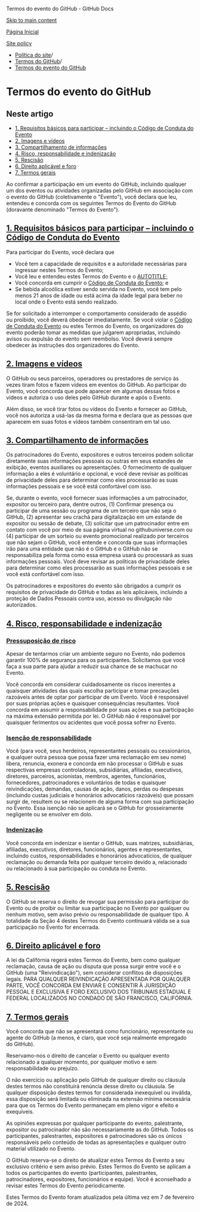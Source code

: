 Termos do evento do GitHub - GitHub Docs

[Skip to main content](#main-content)

[Página Inicial](/pt)

[Site policy](/pt/site-policy)

* [Política do site](/pt/site-policy)/
* [Termos do GitHub](/pt/site-policy/github-terms)/
* [Termos do evento do GitHub](/pt/site-policy/github-terms/github-event-terms)

Termos do evento do GitHub
==========

Neste artigo
----------

* [1. Requisitos básicos para participar – incluindo o Código de Conduta do Evento](#1-basic-requirements-to-attend---including-the-event-code-of-conduct)
* [2. Imagens e vídeos](#2-pictures-and-videos)
* [3. Compartilhamento de informações](#3-information-sharing)
* [4. Risco, responsabilidade e indenização](#4-risk-liability-and-indemnity)
* [5. Rescisão](#5-termination)
* [6. Direito aplicável e foro](#6-choice-of-law-and-venue)
* [7. Termos gerais](#7-miscellaneous-terms)

Ao confirmar a participação em um evento do GitHub, incluindo qualquer um dos eventos ou atividades organizadas pelo GitHub em associação com o evento do GitHub (coletivamente o "Evento"), você declara que leu, entendeu e concorda com os seguintes Termos do Evento do GitHub (doravante denominado "Termos do Evento").

[1. Requisitos básicos para participar – incluindo o Código de Conduta do Evento](#1-basic-requirements-to-attend---including-the-event-code-of-conduct)
----------

Para participar do Evento, você declara que

* Você tem a capacidade de requisitos e a autoridade necessárias para ingressar nestes Termos do Evento;
* Você leu e entendeu estes Termos do Evento e o [AUTOTITLE;](/pt/site-policy/github-terms/github-terms-of-service)
* Você concorda em cumprir o [Código de Conduta do Evento](/pt/site-policy/github-terms/github-event-code-of-conduct); e
* Se bebida alcoólica estiver sendo servida no Evento, você tem pelo menos 21 anos de idade ou está acima da idade legal para beber no local onde o Evento está sendo realizado.

Se for solicitado a interromper o comportamento considerado de assédio ou proibido, você deverá obedecer imediatamente. Se você violar o [Código de Conduta do Evento](/pt/site-policy/github-terms/github-event-code-of-conduct) ou estes Termos do Evento, os organizadores do evento poderão tomar as medidas que julgarem apropriadas, incluindo avisos ou expulsão do evento sem reembolso. Você deverá sempre obedecer às instruções dos organizadores do Evento.

[2. Imagens e vídeos](#2-pictures-and-videos)
----------

O GitHub ou seus parceiros, operadores ou prestadores de serviço às vezes tiram fotos e fazem vídeos em eventos do GitHub. Ao participar do Evento, você concorda que pode aparecer em algumas dessas fotos e vídeos e autoriza o uso deles pelo GitHub durante e após o Evento.

Além disso, se você tirar fotos ou vídeos do Evento e fornecer ao GitHub, você nos autoriza a usá-las da mesma forma e declara que as pessoas que aparecem em suas fotos e vídeos também consentiram em tal uso.

[3. Compartilhamento de informações](#3-information-sharing)
----------

Os patrocinadores do Evento, expositores e outros terceiros podem solicitar diretamente suas informações pessoais ou outras em seus estandes de exibição, eventos auxiliares ou apresentações. O fornecimento de qualquer informação a eles é voluntário e opcional, e você deve revisar as políticas de privacidade deles para determinar como eles processarão as suas informações pessoais e se você está confortável com isso.

Se, durante o evento, você fornecer suas informações a um patrocinador, expositor ou terceiro para, dentre outros, (1) Confirmar presença ou participar de uma sessão ou programa de um terceiro que não seja o GitHub, (2) apresentar seu crachá para digitalização em um estande de expositor ou sessão de debate, (3) solicitar que um patrocinador entre em contato com você por meio de sua página virtual no githubuniverse.com ou (4) participar de um sorteio ou evento promocional realizado por terceiros que não sejam o GitHub, você entende e concorda que suas informações irão para uma entidade que não é o GitHub e o GitHub não se responsabiliza pela forma como essa empresa usará ou processará as suas informações pessoais. Você deve revisar as políticas de privacidade deles para determinar como eles processarão as suas informações pessoais e se você está confortável com isso.

Os patrocinadores e expositores do evento são obrigados a cumprir os requisitos de privacidade do GitHub e todas as leis aplicáveis, incluindo a proteção de Dados Pessoais contra uso, acesso ou divulgação não autorizados.

[4. Risco, responsabilidade e indenização](#4-risk-liability-and-indemnity)
----------

### [Pressuposição de risco](#assumption-of-risk) ###

Apesar de tentarmos criar um ambiente seguro no Evento, não podemos garantir 100% de segurança para os participantes. Solicitamos que você faça a sua parte para ajudar a reduzir sua chance de se machucar no Evento.

Você concorda em considerar cuidadosamente os riscos inerentes a quaisquer atividades das quais escolha participar e tomar precauções razoáveis antes de optar por participar de um Evento. Você é responsável por suas próprias ações e quaisquer consequências resultantes. Você concorda em assumir a responsabilidade por suas ações e sua participação na máxima extensão permitida por lei. O GitHub não é responsável por quaisquer ferimentos ou acidentes que você possa sofrer no Evento.

### [Isenção de responsabilidade](#release-of-liability) ###

Você (para você, seus herdeiros, representantes pessoais ou cessionários, e qualquer outra pessoa que possa fazer uma reclamação em seu nome) libera, renuncia, exonera e concorda em não processar o GitHub e suas respectivas empresas controladoras, subsidiárias, afiliadas, executivos, diretores, parceiros, acionistas, membros, agentes, funcionários, fornecedores, patrocinadores e voluntários de todas e quaisquer reivindicações, demandas, causas de ação, danos, perdas ou despesas (incluindo custas judiciais e honorários advocatícios razoáveis) que possam surgir de, resultem ou se relacionem de alguma forma com sua participação no Evento. Essa isenção não se aplicará se o GitHub for grosseiramente negligente ou se envolver em dolo.

### [Indenização](#indemnity) ###

Você concorda em indenizar e isentar o GitHub, suas matrizes, subsidiárias, afiliadas, executivos, diretores, funcionários, agentes e representantes, incluindo custos, responsabilidades e honorários advocatícios, de qualquer reclamação ou demanda feita por qualquer terceiro devido a, relacionado ou relacionado à sua participação ou conduta no Evento.

[5. Rescisão](#5-termination)
----------

O GitHub se reserva o direito de revogar sua permissão para participar do Evento ou de proibir ou limitar sua participação no Evento por qualquer ou nenhum motivo, sem aviso prévio ou responsabilidade de qualquer tipo. A totalidade da Seção 4 destes Termos do Evento continuará válida se a sua participação no Evento for encerrada.

[6. Direito aplicável e foro](#6-choice-of-law-and-venue)
----------

A lei da Califórnia regerá estes Termos do Evento, bem como qualquer reclamação, causa de ação ou disputa que possa surgir entre você e o GitHub (uma "Reivindicação"), sem considerar conflitos de disposições legais. PARA QUALQUER REIVINDICAÇÃO APRESENTADA POR QUALQUER PARTE, VOCÊ CONCORDA EM ENVIAR E CONSENTIR À JURISDIÇÃO PESSOAL E EXCLUSIVA E FORO EXCLUSIVO DOS TRIBUNAIS ESTADUAL E FEDERAL LOCALIZADOS NO CONDADO DE SÃO FRANCISCO, CALIFÓRNIA.

[7. Termos gerais](#7-miscellaneous-terms)
----------

Você concorda que não se apresentará como funcionário, representante ou agente do GitHub (a menos, é claro, que você seja realmente empregado do GitHub).

Reservamo-nos o direito de cancelar o Evento ou qualquer evento relacionado a qualquer momento, por qualquer motivo e sem responsabilidade ou prejuízo.

O não exercício ou aplicação pelo GitHub de qualquer direito ou cláusula destes termos não constituirá renúncia desse direito ou cláusula. Se qualquer disposição destes termos for considerada inexequível ou inválida, essa disposição será limitada ou eliminada na extensão mínima necessária para que os Termos do Evento permaneçam em pleno vigor e efeito e exequíveis.

As opiniões expressas por qualquer participante do evento, palestrante, expositor ou patrocinador não são necessariamente as do GitHub. Todos os participantes, palestrantes, expositores e patrocinadores são os únicos responsáveis pelo conteúdo de todas as apresentações e qualquer outro material utilizado no Evento.

O GitHub reserva-se o direito de atualizar estes Termos do Evento a seu exclusivo critério e sem aviso prévio. Estes Termos do Evento se aplicam a todos os participantes do evento (participantes, palestrantes, patrocinadores, expositores, funcionários e equipe). Você é aconselhado a revisar estes Termos do Evento periodicamente.

Estes Termos do Evento foram atualizados pela última vez em 7 de fevereiro de 2024.
